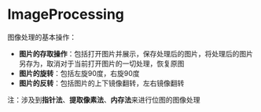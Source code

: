 # ImageProcessing
图像处理的基本操作：
* **图片的存取操作**：包括打开图片并展示，保存处理后的图片，将处理后的图片另存为，取消对于当前打开图片的一切处理，恢复原图
* **图片的旋转**：包括左旋90度，右旋90度
* **图片的反转**：包括图片的上下镜像翻转，左右镜像翻转

注：涉及到**指针法**、**提取像素法**、**内存法**来进行位图的图像处理